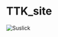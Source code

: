 # TTK_site
![Suslick](https://user-images.githubusercontent.com/109274064/178939734-7279da4a-c722-439f-9e03-6ac9b8b09273.jpg)

